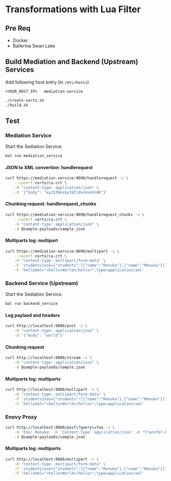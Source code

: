 # Transformations with Lua Filter

## Pre Req

- Docker
- Ballerina Swan Lake
## Build Mediation and Backend (Upstream) Services

Add following host entry (in `/etc/hosts`)

```
<YOUR_HOST_IP>   mediation-service
```

```sh
./create-certs.sh
./build.sh
```

## Test

### Mediation Service

Start the Sediation Service.

```sh
bal run mediation_service
```

#### JSON to XML convertion: handlerequest

```sh
curl https://mediation-service:9090/handlerequest -v \
    --cacert certs/ca.crt \
    -H "content-type: application/json" \
    -d '{"body": "eyJIZWxsbyI6IldvcmxkIn0K"}'
```

#### Chunking request: handlerequest_chunks

```sh
curl https://mediation-service:9090/handlerequest_chunks -v \
    --cacert certs/ca.crt \
    -H "content-type: application/json" \
    -d @sample-payloads/sample.json
```

#### Multiparts log: multipart

```sh
curl https://mediation-service:9090/multipart -v \
    --cacert certs/ca.crt \
    -H "content-type: multipart/form-data" \
    -F 'studentsJson={"students":[{"name":"Renuka"},{"name":"Menuka"}]};type=application/json' \
    -F 'helloXml="<hello>World</hello>";type=application/xml'
```

### Backend Service (Upstream)

Start the Sediation Service.

```sh
bal run backend_service
```

#### Log paylaod and headers

```sh
curl http://localhost:9080/post -v \
    -H "content-type: application/json" \
    -d '{"body": "world"}'
```

#### Chunking request

```sh
curl http://localhost:9080/stream -v \
    -H "content-type: application/json" \
    -d @sample-payloads/sample.json
```

#### Multiparts log: multiparts

```sh
curl http://localhost:9080/multipart -v \
    -H "content-type: multipart/form-data" \
    -F 'studentsJson={"students":[{"name":"Renuka"},{"name":"Menuka"}]};type=application/json' \
    -F 'helloXml="<hello>World</hello>";type=application/xml'
```

### Enovy Proxy 

```sh
curl http://localhost:8080/post\?query\=foo -v \
    -H 'Foo: Renuka' -H 'Content-Type: application/json' -H "Transfer-Encoding: chunked"\
    -d @sample-payloads/sample.json
```

#### Multiparts log: multiparts

```sh
curl http://localhost:8080/multipart -v \
    -H "content-type: multipart/form-data" \
    -F 'studentsJson={"students":[{"name":"Renuka"},{"name":"Menuka"}]};type=application/json' \
    -F 'helloXml="<hello>World</hello>";type=application/xml'
```
